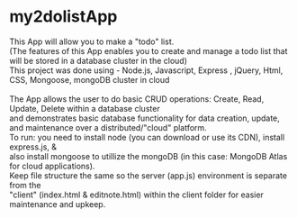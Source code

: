# my2dolistApp <br>
This App will allow you to make a "todo" list.<br>
(The features of this App enables you to create and manage a todo list that will be stored in a database cluster in the cloud)<br>
This project was done using - Node.js, Javascript, Express , jQuery, Html, CSS, Mongoose, mongoDB cluster in cloud<br>
<br>
The App allows the user to do basic CRUD operations: Create, Read, Update, Delete within a database cluster <br>
and demonstrates basic database functionality for data creation, update, and maintenance over a distributed/"cloud" platform.<br>
To run: you need to install node (you can download or use its CDN), install express.js, & <br>
also install mongoose to utillize the mongoDB (in this case: MongoDB Atlas for cloud applications).<br>
Keep file structure the same so the server (app.js) environment is separate from the  <br>
"client" (index.html & editnote.html) within the client folder for easier maintenance and upkeep.
